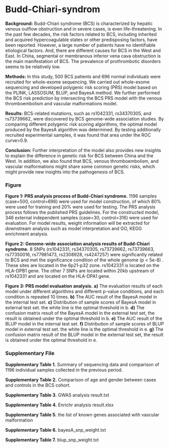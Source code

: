 # Budd-Chiari-syndrom
<b>Background:</b> Budd-Chiari syndrome (BCS) is characterized by hepatic venous outflow obstruction and in severe cases, is even life-threatening. In the past few decades, the risk factors related to BCS, including inherited and acquired hypercoagulable states or other predisposing factors, have been reported. However, a large number of patients have no identifiable etiological factors. And, there are different causes for BCS in the West and East. In China, segmental or membranous inferior vena cava obstruction is the main manifestation of BCS. The prevalence of prothrombotic disorders seems to be relatively low. 


<b>Methods:</b> In this study, 500 BCS patients and 696 normal individuals were recruited for whole-exome sequencing. We carried out whole-exome sequencing and developed polygenic risk scoring (PRS) model based on the PLINK, LASSOSUM, BLUP, and BayesA method. We further performed the BCS risk prediction by intersecting the BCS PRS model with the venous thromboembolism and vascular malformations model. 


<b>Results:</b> BCS-related mutations, such as rs1042331, rs34370305, and rs73739662, were discovered by BCS genome-wide association studies. By comparing different polygenic risk scoring algorithms, the optimal model produced by the BayesA algorithm was determined. By testing additionally recruited experimental samples, it was found that area under the ROC curve>0.9.

<b>Conclusion:</b> Further interpretation of the model also provides new insights to explain the difference in genetic risk for BCS between China and the West. In addition, we also found that BCS, venous thromboembolism, and vascular malformations might share some common genetic risks, which might provide new insights into the pathogenesis of BCS.

### Figure
<b>Figure 1: PRS analysis process of Budd-Chiari syndrome.</b> 1196 samples (case=500, control=696) were used for model construction, of which 80% were used for training and 20% were used for testing. The PRS analysis process follows the published PRS guidelines. For the constructed model, 346 external independent samples (case=30, control=316) were used for evaluation. For model results, weight information will be extracted for downstream analysis such as model interpretation and GO, KEGG enrichment analysis.

<b>Figure 2: Genome-wide association analysis results of Budd-Chiari syndrome.</b> 8 SNPs (rs1042331, rs34370305, rs73739662, rs73739663, rs77350016, rs77981473, rs2308928, rs4247257) were significantly related to BCS and met the significance condition of the whole genome (p < 5e-8) . These sites are located in the 6p21-p32 zone. rs1042331 is located on the HLA-DPB1 gene. The other 7 SNPs are located within 20kb upstream of rs1042331 and are located on the HLA-DPA1 gene.

<b>Figure 3: PRS model evaluation analysis.</b> <b>a)</b> The evaluation results of each model under different algorithms and different p-value conditions, and each condition is repeated 10 times. <b>b)</b> The AUC result of the BayesA model in the internal test set. <b>c)</b> Distribution of sample scores of BayesA model in external test set. the white line is the optimal threshold in b. <b>d)</b> The confusion matrix result of the BayesA model in the external test set, the result is obtained under the optimal threshold in b. <b>e)</b> The AUC result of the BLUP model in the internal test set. <b>f)</b> Distribution of sample scores of BLUP model in external test set. the white line is the optimal threshold in e. <b>g)</b> The confusion matrix result of the BLUP model in the external test set, the result is obtained under the optimal threshold in e.

### Supplementary File
<b>Supplementary Table 1.</b> Summary of sequencing data and comparison of 1196 individual  samples collected in the previous period.

<b>Supplementary Table 2.</b> Comparison of age and gender between cases and controls in the BCS cohort.

<b>Supplementary Table 3.</b> GWAS analysis result.txt

<b>Supplementary Table 4.</b> Enrichr analysis result.xlsx

<b>Supplementary Table 5.</b> the list of known genes associated with vascular malformation

<b>Supplementary Table 6.</b> bayesA_snp_weight.txt

<b>Supplementary Table 7.</b> blup_snp_weight.txt
